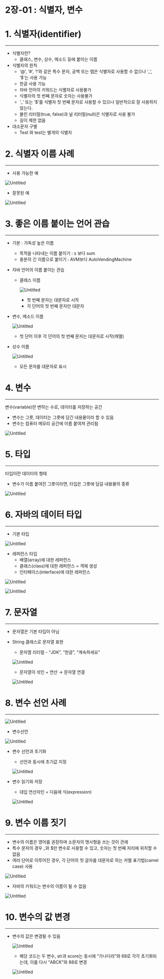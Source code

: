 # 2장-01 : 식별자, 변수

# 1. 식별자(identifier)

---

- 식별자란?
    - 클래스, 변수, 상수, 메소드 등에 붙이는 이름
- 식별자의 원칙
    - ‘@’, ‘#’, ‘!’와 같은 특수 문자, 공백 또는 탭은 식별자로 사용할 수 없으나 ‘_’, ‘$’는 사용 가능
    - 한글 사용 가능
    - 자바 언어의 키워드는 식별자로 사용불가
    - 식별자의 첫 번째 문자로 숫자는 사용불가
    - ‘_’ 또는 ‘$’를 식별자 첫 번째 문자로 사용할 수 있으나 일반적으로 잘 사용하지 않는다.
    - 불린 리터럴(true, false)과 널 리터럴(null)은 식별자로 사용 불가
    - 길이 제한 없음
- 대소문자 구별
    - Test 와 test는 별개의 식별자

# 2. 식별자 이름 사례

---

- 사용 가능한 예

![Untitled](../images/2023-02-21-Java2_01/Untitled.png)

- 잘못된 예

![Untitled](../images/2023-02-21-Java2_01/Untitled01.png)

# 3. 좋은 이름 붙이는 언어 관습

---

- 기본 : 가독성 높은 이름
    - 목적을 나타내는 이름 붙이기 : s 보다 sum
    - 충분히 긴 이름으로 붙이기 : AVM보다 AutoVendingMachine
- 자바 언어의 이름 붙이는 관습
    - 클래스 이름
        
        ![Untitled](../images/2023-02-21-Java2_01/Untitled02.png)
        
        - 첫 번째 문자는 대문자로 시작
        - 각 단어의 첫 번째 문자만 대문자
- 변수, 메소드 이름
    
    ![Untitled](../images/2023-02-21-Java2_01/Untitled03.png)
    
    - 첫 단어 이후 각 던어의 첫 번째 문자는 대문자로 시작(캐맬)
- 상수 이름
    
    ![Untitled](../images/2023-02-21-Java2_01/Untitled04.png)
    
    - 모든 문자를 대문자로 표시

# 4. 변수

---

변수(variable)란 변하는 수로, 데이터를 저장하는 공간

- 변수는 그릇, 데이터는 그릇에 담긴 내용물이라 할 수 있음
- 변수는 컴퓨터 메모리 공간에 이름 붙여져 관리됨

![Untitled](../images/2023-02-21-Java2_01/Untitled05.png)

# 5. 타입

---

타입이란 데이터의 형태

- 변수가 이름 붙여진 그릇이라면, 타입은 그릇에 담길 내용물의 종류

![Untitled](../images/2023-02-21-Java2_01/Untitled06.png)

# 6. 자바의 데이터 타입

---

- 기본 타입

![Untitled](../images/2023-02-21-Java2_01/Untitled07.png)

- 레퍼런스 타입
    - 배열(array)에 대한 레퍼런스
    - 클래스(class)에 대한 레퍼런스 = 객체 생성
    - 인터페이스(interface)에 대한 레퍼런스

![Untitled](../images/2023-02-21-Java2_01/Untitled08.png)

![Untitled](../images/2023-02-21-Java2_01/Untitled09.png)

# 7.  문자열

---

- 문자열은 기본 타입이 아님
- String 클래스로 문자열 표현
    - 문자열 리터럴 - “JDK”, “한글”, “계속하세요”
    
    ![Untitled](../images/2023-02-21-Java2_01/Untitled10.png)
    
    - 문자열이 섞인 + 연산 → 문자열 연결
    
    ![Untitled](../images/2023-02-21-Java2_01/Untitled11.png)
    

# 8. 변수 선언 사례

---

![Untitled](../images/2023-02-21-Java2_01/Untitled12.png)

- 변수선언

![Untitled](../images/2023-02-21-Java2_01/Untitled13.png)

- 변수 선언과 초기화
    - 선언과 동시에 초기값 지정
    
    ![Untitled](../images/2023-02-21-Java2_01/Untitled14.png)
    
- 변수 읽기와 저장
    - 대입 연산자인 = 다음에 식(expression)
    
    ![Untitled](../images/2023-02-21-Java2_01/Untitled15.png)
    

# 9. 변수 이름 짓기

---

- 변수의 이름은 영어를 권장하며 소문자의 명사형을 쓰는 것이 관례
- 특수 문자의 경우 _와 $만 변수로 사용할 수 있고, 숫자는 첫 번째 자리에 위치할 수 없음
- 여러 단어로 이루어진 경우, 각 단어의 첫 글자를 대문자로 하는 카멜 표기법(camel case) 사용

![Untitled](../images/2023-02-21-Java2_01/Untitled16.png)

- 자바의 키워드는 변수의 이름이 될 수 없음

![Untitled](../images/2023-02-21-Java2_01/Untitled17.png)

# 10. 변수의 값 변경

---

- 변수의 값은 변경될 수 있음
    
    ![Untitled](../images/2023-02-21-Java2_01/Untitled18.png)
    
    - 해당 코드는 두 변수, str과 score는 동시에 “가나다라”와 68로 각각 초기화되는데, 이를 다시 “ABCK”와 88로 변경
    
    ![Untitled](../images/2023-02-21-Java2_01/Untitled19.png)
